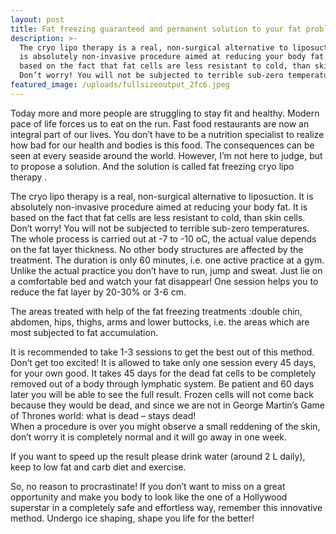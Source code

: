 ```yaml
---
layout: post
title: Fat freezing guaranteed and permanent solution to your fat problem.
description: >-
  The cryo lipo therapy is a real, non-surgical alternative to liposuction. It
  is absolutely non-invasive procedure aimed at reducing your body fat. It is
  based on the fact that fat cells are less resistant to cold, than skin cells.
  Don’t worry! You will not be subjected to terrible sub-zero temperatures.
featured_image: /uploads/fullsizeoutput_2fc6.jpeg
---
```


Today more and more people are struggling to stay fit and healthy. Modern pace of life forces us to eat on the run. Fast food restaurants are now an integral part of our lives. You don’t have to be a nutrition specialist to realize how bad for our health and bodies is this food. The consequences can be seen at every seaside around the world. However, I’m not here to judge, but to propose a solution. And the solution is called fat freezing cryo lipo therapy .

The cryo lipo therapy is a real, non-surgical alternative to liposuction. It is absolutely non-invasive procedure aimed at reducing your body fat. It is based on the fact that fat cells are less resistant to cold, than skin cells. Don’t worry! You will not be subjected to terrible sub-zero temperatures. The whole process is carried out at -7 to -10 oC, the actual value depends on the fat layer thickness. No other body structures are affected by the treatment. The duration is only 60 minutes, i.e. one active practice at a gym. Unlike the actual practice you don’t have to run, jump and sweat. Just lie on a comfortable bed and watch your fat disappear! One session helps you to reduce the fat layer by 20-30% or 3-6 cm. 

The areas treated with help of the fat freezing treatments :double chin, abdomen, hips, thighs, arms and lower buttocks, i.e. the areas which are most subjected to fat accumulation.

It is recommended to take 1-3 sessions to get the best out of this method. Don’t get too excited! It is allowed to take only one session every 45 days, for your own good. It takes 45 days for the dead fat cells to be completely removed out of a body through lymphatic system. Be patient and 60 days later you will be able to see the full result. Frozen cells will not come back because they would be dead, and since we are not in George Martin’s Game of Thrones world: what is dead – stays dead!<br>When a procedure is over you might observe a small reddening of the skin, don’t worry it is completely normal and it will go away in one week.

If you want to speed up the result please drink water (around 2 L daily), keep to low fat and carb diet and exercise.         

So, no reason to procrastinate! If you don’t want to miss on a great opportunity and make you body to look like the one of a Hollywood superstar in a completely safe and effortless way, remember this innovative method. Undergo ice shaping, shape you life for the better!